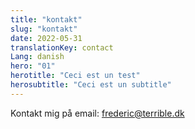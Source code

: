 ```yaml
---
title: "kontakt"
slug: "kontakt"
date: 2022-05-31
translationKey: contact
Lang: danish
hero: "01"
herotitle: "Ceci est un test"
herosubtitle: "Ceci est un subtitle"
---
```



Kontakt mig på email: frederic@terrible.dk
